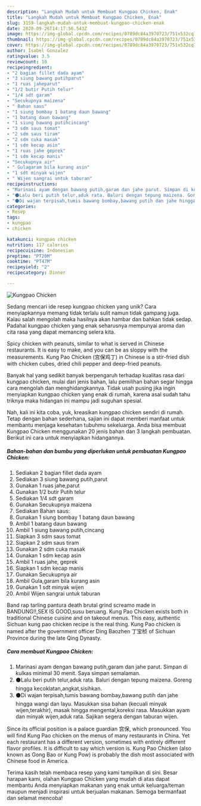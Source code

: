 ```yaml
---
description: "Langkah Mudah untuk Membuat Kungpao Chicken, Enak"
title: "Langkah Mudah untuk Membuat Kungpao Chicken, Enak"
slug: 3159-langkah-mudah-untuk-membuat-kungpao-chicken-enak
date: 2020-09-26T14:17:56.543Z
image: https://img-global.cpcdn.com/recipes/0789dc84a3970723/751x532cq70/kungpao-chicken-foto-resep-utama.jpg
thumbnail: https://img-global.cpcdn.com/recipes/0789dc84a3970723/751x532cq70/kungpao-chicken-foto-resep-utama.jpg
cover: https://img-global.cpcdn.com/recipes/0789dc84a3970723/751x532cq70/kungpao-chicken-foto-resep-utama.jpg
author: Isabel Gonzalez
ratingvalue: 3.5
reviewcount: 10
recipeingredient:
- "2 bagian fillet dada ayam"
- "3 siung bawang putihparut"
- "1 ruas jaheparut"
- "1/2 butir Putih telur"
- "1/4 sdt garam"
- "Secukupnya maizena"
- " Bahan saus"
- "1 siung bombay 1 batang daun bawang"
- "1 batang daun bawang"
- "1 siung bawang putihcincang"
- "3 sdm saus tomat"
- "2 sdm saus tiram"
- "2 sdm cuka masak"
- "1 sdm kecap asin"
- "1 ruas jahe geprek"
- "1 sdm kecap manis"
- "Secukupnya air"
- " Gulagaram bila kurang asin"
- "1 sdt minyak wijen"
- " Wijen sangrai untuk taburan"
recipeinstructions:
- "Marinasi ayam dengan bawang putih,garam dan jahe parut. Simpan di kulkas minimal 30 menit. Saya simpan semalaman."
- "⚫Lalu beri putih telur,aduk rata. Baluri dengan tepung maizena. Goreng hingga kecoklatan,angkat,sisihkan."
- "⚫Di wajan terpisah,tumis bawang bombay,bawang putih dan jahe hingga wangi dan layu. Masukkan sisa bahan (kecuali minyak wijen,terakhir), masak hingga mengental,koreksi rasa. Masukkan ayam dan minyak wijen,aduk rata. Sajikan segera dengan taburan wijen."
categories:
- Resep
tags:
- kungpao
- chicken

katakunci: kungpao chicken 
nutrition: 117 calories
recipecuisine: Indonesian
preptime: "PT20M"
cooktime: "PT47M"
recipeyield: "2"
recipecategory: Dinner

---
```



![Kungpao Chicken](https://img-global.cpcdn.com/recipes/0789dc84a3970723/751x532cq70/kungpao-chicken-foto-resep-utama.jpg)

Sedang mencari ide resep kungpao chicken yang unik? Cara menyiapkannya memang tidak terlalu sulit namun tidak gampang juga. Kalau salah mengolah maka hasilnya akan hambar dan bahkan tidak sedap. Padahal kungpao chicken yang enak seharusnya mempunyai aroma dan cita rasa yang dapat memancing selera kita.

Spicy chicken with peanuts, similar to what is served in Chinese restaurants. It is easy to make, and you can be as sloppy with the measurements. Kung Pao Chicken (宫保鸡丁) in Chinese is a stir-fried dish with chicken cubes, dried chili pepper and deep-fried peanuts.

Banyak hal yang sedikit banyak berpengaruh terhadap kualitas rasa dari kungpao chicken, mulai dari jenis bahan, lalu pemilihan bahan segar hingga cara mengolah dan menghidangkannya. Tidak usah pusing jika ingin menyiapkan kungpao chicken yang enak di rumah, karena asal sudah tahu triknya maka hidangan ini mampu jadi suguhan spesial.


Nah, kali ini kita coba, yuk, kreasikan kungpao chicken sendiri di rumah. Tetap dengan bahan sederhana, sajian ini dapat memberi manfaat untuk membantu menjaga kesehatan tubuhmu sekeluarga. Anda bisa membuat Kungpao Chicken menggunakan 20 jenis bahan dan 3 langkah pembuatan. Berikut ini cara untuk menyiapkan hidangannya.

<!--inarticleads1-->

##### Bahan-bahan dan bumbu yang diperlukan untuk pembuatan Kungpao Chicken:

1. Sediakan 2 bagian fillet dada ayam
1. Sediakan 3 siung bawang putih,parut
1. Gunakan 1 ruas jahe,parut
1. Gunakan 1/2 butir Putih telur
1. Sediakan 1/4 sdt garam
1. Gunakan Secukupnya maizena
1. Sediakan  Bahan saus:
1. Gunakan 1 siung bombay 1 batang daun bawang
1. Ambil 1 batang daun bawang
1. Ambil 1 siung bawang putih,cincang
1. Siapkan 3 sdm saus tomat
1. Siapkan 2 sdm saus tiram
1. Gunakan 2 sdm cuka masak
1. Gunakan 1 sdm kecap asin
1. Ambil 1 ruas jahe, geprek
1. Siapkan 1 sdm kecap manis
1. Gunakan Secukupnya air
1. Ambil  Gula,garam bila kurang asin
1. Gunakan 1 sdt minyak wijen
1. Ambil  Wijen sangrai untuk taburan


Band rap tarling pantura death brutal grind screamo made in BANDUNG!!,SEX IS GOOD,susu beruang. Kung Pao Chicken exists both in traditional Chinese cuisine and on takeout menus. This easy, authentic Sichuan kung pao chicken recipe is the real thing. Kung Pao chicken is named after the government officer Ding Baozhen 丁宝桢 of Sichuan Province during the late Qing Dynasty. 

<!--inarticleads2-->

##### Cara membuat Kungpao Chicken:

1. Marinasi ayam dengan bawang putih,garam dan jahe parut. Simpan di kulkas minimal 30 menit. Saya simpan semalaman.
1. ⚫Lalu beri putih telur,aduk rata. Baluri dengan tepung maizena. Goreng hingga kecoklatan,angkat,sisihkan.
1. ⚫Di wajan terpisah,tumis bawang bombay,bawang putih dan jahe hingga wangi dan layu. Masukkan sisa bahan (kecuali minyak wijen,terakhir), masak hingga mengental,koreksi rasa. Masukkan ayam dan minyak wijen,aduk rata. Sajikan segera dengan taburan wijen.


Since its official position is a palace guardian 宫保, which pronounced. You will find Kung Pao chicken on the menus of many restaurants in China. Yet each restaurant has a different version, sometimes with entirely different flavor profiles. It is difficult to say which version is. Kung Pao Chicken (also known as Gong Bao or Kung Pow) is probably the dish most associated with Chinese food in America. 

Terima kasih telah membaca resep yang kami tampilkan di sini. Besar harapan kami, olahan Kungpao Chicken yang mudah di atas dapat membantu Anda menyiapkan makanan yang enak untuk keluarga/teman maupun menjadi inspirasi untuk berjualan makanan. Semoga bermanfaat dan selamat mencoba!
